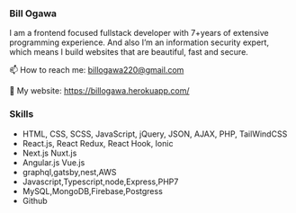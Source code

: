 ### Bill Ogawa
I am a frontend focused fullstack developer with 7+years of extensive programming experience.
And also I’m an information security expert, which means I build websites that are beautiful, fast and secure.

📫 How to reach me: billogawa220@gmail.com

🔗 My website: https://billogawa.herokuapp.com/

### Skills
- HTML, CSS, SCSS, JavaScript, jQuery, JSON, AJAX, PHP, TailWindCSS
- React.js, React Redux, React Hook, Ionic
- Next.js Nuxt.js
- Angular.js Vue.js
- graphql,gatsby,nest,AWS
- Javascript,Typescript,node,Express,PHP7
- MySQL,MongoDB,Firebase,Postgress
- Github
